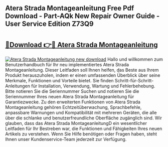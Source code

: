 ## Atera Strada Montageanleitung Free Pdf Download - Part-AQk New Repair Owner Guide - User Service Edition Z73Q9

# <h2><a href="http://df7sfh1.blite.top/?on=Atera+Strada+Montageanleitung">🔗Download 👉🔴 Atera Strada Montageanleitung</a></h2>

[![Atera Strada Montageanleitung new download](https://i.imgur.com/lujVjoI.png)](http://df7sfh1.blite.top/?on=Atera+Strada+Montageanleitung)
Hallo und willkommen zum Benutzerhandbuch für Ihr neu implementiertes Atera Strada Montageanleitung. Dieser Leitfaden soll Ihnen helfen, das Beste aus Ihrem Produkt herauszuholen, indem er einen umfassenden Überblick über seine Merkmale, Funktionen und Vorteile bietet. Sie finden Schritt-für-Schritt-Anleitungen für Installation, Verwendung, Wartung und Fehlerbehebung. Bitte notieren Sie die Seriennummer Suchen und notieren Sie die Seriennummer Ihres neuen Atera Strada Montageanleitung für Garantiezwecke. Zu den erweiterten Funktionen von Atera Strada Montageanleitung gehören Echtzeitüberwachung, Sprachbefehle, anpassbare Warnungen und Kompatibilität mit mehreren Geräten, die alle über die schlanke und benutzerfreundliche Oberfläche zugänglich sind. Wir glauben, dass das Atera Strada MontageanleitungD ein wesentlicher Leitfaden für Ihr Bestreben war, die Funktionen und Fähigkeiten Ihres neuen Artikels zu verstehen. Wenn Sie Hilfe benötigen oder Fragen haben, steht Ihnen unser Kundenservice-Team jederzeit zur Verfügung.
